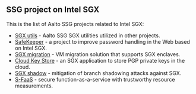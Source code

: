 ## SSG project on Intel SGX

This is the list of Aalto SSG projects related to Intel SGX:

* [SGX utils](https://github.com/SSGAalto/sgx-utils) - Aalto SSG SGX utilities utilized in other projects.
* [SafeKeeper](https://github.com/safekeeper) - a project to improve password handling in the Web based on Intel SGX.
* [SGX migration](https://github.com/SSGAalto/sgx-migration) - VM migration solution that supports SGX enclaves.
* [Cloud Key Store](https://github.com/cloud-key-store) - an SGX application to store PGP private keys in the cloud.
* [SGX shadow](https://github.com/SSGAalto/sgx-branch-shadowing-mitigation) - mitigation of branch shadowing attacks against SGX.
* [S-FaaS](https://github.com/SSGAalto/sfaas) - secure function-as-a-service with trustworthy resource measurements.
